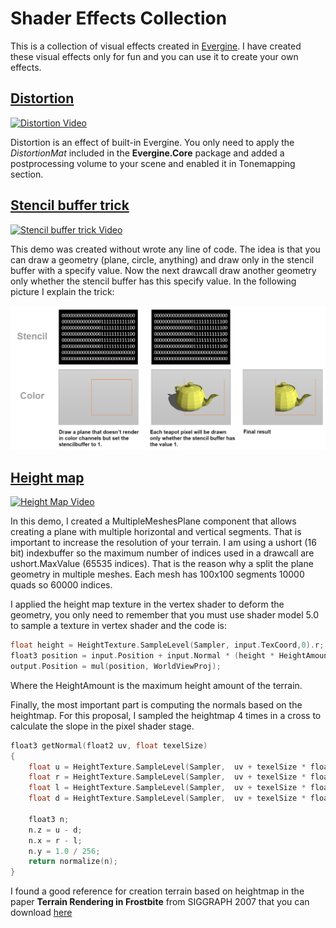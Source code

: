 # Shader Effects Collection
This is a collection of visual effects created in [Evergine](https://evergine.com/). I have created these visual effects only for fun and you can use it to create your own effects.

## [Distortion](Distortion/)
[![Distortion Video](https://img.youtube.com/vi/_LkSGxI8xbE/0.jpg)](https://www.youtube.com/watch?v=_LkSGxI8xbE)

Distortion is an effect of built-in Evergine. You only need to apply the _DistortionMat_ included in the **Evergine.Core** package and added a postprocessing volume to your scene and enabled it in Tonemapping section.

## [Stencil buffer trick](StencilBuffer/)
[![Stencil buffer trick Video](https://img.youtube.com/vi/unQRQKMhPYo/0.jpg)](https://www.youtube.com/watch?v=unQRQKMhPYo)

This demo was created without wrote any line of code. The idea is that you can draw a geometry (plane, circle, anything) and draw only in the stencil buffer with a specify value. Now the next drawcall draw another geometry only whether the stencil buffer has this specify value. In the following picture I explain the trick:

![Stencil buffer Trick](Images/StencilBufferTrick.png)

## [Height map](HeightMap/)
[![Height Map Video](https://img.youtube.com/vi/XSc4HVF5V8g/0.jpg)](https://www.youtube.com/watch?v=XSc4HVF5V8g)

In this demo, I created a MultipleMeshesPlane component that allows creating a plane with multiple horizontal and vertical segments. That is important to increase the resolution of your terrain. I am using a ushort (16 bit) indexbuffer so the maximum number of indices used in a drawcall are ushort.MaxValue (65535 indices). That is the reason why a split the plane geometry in multiple meshes. Each mesh has 100x100 segments 10000 quads so 60000 indices.

I applied the height map texture in the vertex shader to deform the geometry, you only need to remember that you must use shader model 5.0 to sample a texture in vertex shader and the code is:

```cpp
float height = HeightTexture.SampleLevel(Sampler, input.TexCoord,0).r;
float3 position = input.Position + input.Normal * (height * HeightAmount);
output.Position = mul(position, WorldViewProj);		
```
Where the HeightAmount is the maximum height amount of the terrain.

Finally, the most important part is computing the normals based on the heightmap. For this proposal, I sampled the heightmap 4 times in a cross to calculate the slope in the pixel shader stage.

```cpp
float3 getNormal(float2 uv, float texelSize) 
{
    float u = HeightTexture.SampleLevel(Sampler,  uv + texelSize * float2(0.0, -1.0), 0).r;
    float r = HeightTexture.SampleLevel(Sampler,  uv + texelSize * float2(-1.0, 0.0),0).r;
    float l = HeightTexture.SampleLevel(Sampler,  uv + texelSize * float2(1.0, 0.0),0).r;
    float d = HeightTexture.SampleLevel(Sampler,  uv + texelSize * float2(0.0, 1.0),0).r;

    float3 n;
    n.z = u - d;
    n.x = r - l;
    n.y = 1.0 / 256;
    return normalize(n);
}
```
I found a good reference for creation terrain based on heightmap in the paper **Terrain Rendering in Frostbite** from SIGGRAPH 2007 that you can download [here](http://citeseerx.ist.psu.edu/viewdoc/download?doi=10.1.1.161.8979&rep=rep1&type=pdf)